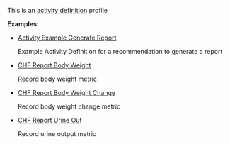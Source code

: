 This is an [activity definition](profiles.html#activity-profiles) profile

**Examples:**

*  [Activity Example Generate Report](ActivityDefinition-activity-example-generatereport-ad.html)

    Example Activity Definition for a recommendation to generate a report

*   [CHF Report Body Weight](ActivityDefinition-chf-report-bodyweight.html)

    Record body weight metric

*   [CHF Report Body Weight Change](ActivityDefinition-chf-report-bodyweight-change.html)

    Record body weight change metric

*   [CHF Report Urine Out](ActivityDefinition-chf-report-urine-out.html)

    Record urine output metric